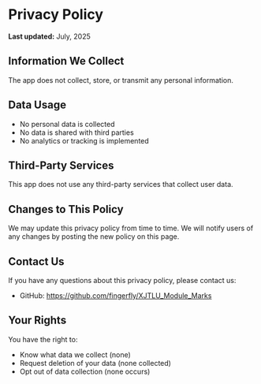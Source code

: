 # Privacy Policy

**Last updated:** July, 2025

## Information We Collect
The app does not collect, store, or transmit any personal information.

## Data Usage
- No personal data is collected
- No data is shared with third parties
- No analytics or tracking is implemented

## Third-Party Services
This app does not use any third-party services that collect user data.

## Changes to This Policy
We may update this privacy policy from time to time. We will notify users of any changes by posting the new policy on this page.

## Contact Us
If you have any questions about this privacy policy, please contact us:
- GitHub: https://github.com/fingerfly/XJTLU_Module_Marks
  
## Your Rights
You have the right to:
- Know what data we collect (none)
- Request deletion of your data (none collected)
- Opt out of data collection (none occurs)
